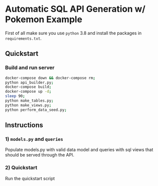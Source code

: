# Automatic SQL API Generation w/ Pokemon Example

First of all make sure you use `python` 3.8 and install the packages in `requirements.txt`.

## Quickstart

### Build and run server
```sh
docker-compose down && docker-compose rm;
python api_builder.py;
docker-compose build;
docker-compose up -d;
sleep 90;
python make_tables.py;
python make_views.py;
python perform_data_seed.py;
```

## Instructions

### 1) `models.py` and `queries`

Populate models.py with valid data model and queries with sql views that should be served through the API.

### 2) Quickstart

Run the quickstart script